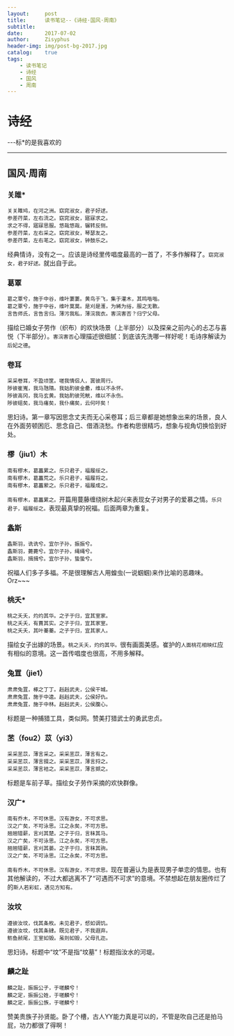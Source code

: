 ```yaml
---
layout:		post
title:		读书笔记--《诗经·国风·周南》
subtitle:	
date:		2017-07-02 
author:		Zisyphus
header-img:	img/post-bg-2017.jpg
catalog:	true
tags:
    - 读书笔记
    - 诗经
    - 国风
    - 周南
---
```


# 诗经

\-\-\-标\*的是我喜欢的

---

## 国风·周南

### 关雎\*
```
关关雎鸠，在河之洲。窈窕淑女，君子好逑。  
参差荇菜，左右流之。窈窕淑女，寤寐求之。  
求之不得，寤寐思服。悠哉悠哉，辗转反侧。  
参差荇菜，左右采之。窈窕淑女，琴瑟友之。  
参差荇菜，左右芼之。窈窕淑女，钟鼓乐之。
```
经典情诗，没有之一。应该是诗经里传唱度最高的一首了，不多作解释了。`窈窕淑女，君子好逑。`就出自于此。

### 葛覃
```
葛之覃兮，施于中谷，维叶萋萋。黄鸟于飞，集于灌木，其鸣喈喈。  
葛之覃兮，施于中谷，维叶莫莫。是刈是濩，为絺为绤，服之无斁。  
言告师氏，言告言归。薄污我私，薄浣我衣。害浣害否？归宁父母。
```
描绘已婚女子劳作（织布）的欢快场景（上半部分）以及探亲之前内心的忐忑与喜悦（下半部分）。`害浣害否`心理描述很细腻：到底该先洗哪一样好呢！毛诗序解读为`后妃之德`。

### 卷耳
```
采采卷耳，不盈顷筐。嗟我情侣人，寘彼周行。  
陟彼崔嵬，我马虺隤。我姑酌彼金罍，维以不永怀。  
陟彼高冈，我马玄黄。我姑酌彼兕觥，维以不永伤。  
陟彼砠矣，我马瘏矣，我仆痡矣，云何吁矣！
```
思妇诗。第一章写因思念丈夫而无心采卷耳；后三章都是她想象出来的场景，良人在外面劳顿困厄、思念自己、借酒浇愁。作者构思很精巧，想象与视角切换恰到好处。	

### 樛（jiu1）木
```
南有樛木，葛藟累之。乐只君子，福履绥之。  
南有樛木，葛藟荒之。乐只君子，福履将之。  
南有樛木，葛藟萦之。乐只君子，福履成之。
```
`南有樛木，葛藟累之。`开篇用蔓藤缠绕树木起兴来表现女子对男子的爱慕之情。`乐只君子，福履绥之。`表现最真挚的祝福。后面两章为重复。

### 螽斯
```
螽斯羽，诜诜兮。宜尔子孙，振振兮。  
螽斯羽，薨薨兮。宜尔子孙，绳绳兮。  
螽斯羽，揖揖兮。宜尔子孙，蛰蛰兮。
```
祝福人们多子多福。不是很理解古人用蝗虫\(一说蝈蝈\)来作比喻的恶趣味。Orz\~\~\~

### 桃夭\*
```
桃之夭夭，灼灼其华。之子于归，宜其室家。  
桃之夭夭，有蕡其实。之子于归，宜其家室。  
桃之夭夭，其叶蓁蓁。之子于归，宜其家人。
```
描绘女子出嫁的场景。`桃之夭夭，灼灼其华。`很有画面美感。崔护的`人面桃花相映红`应有相似的意境。这一首传唱度也很高，不用多解释。

### 兔罝（jie1）
```
肃肃兔罝，椓之丁丁。赳赳武夫，公侯干城。  
肃肃兔罝，施于中逵。赳赳武夫，公侯好仇。  
肃肃兔罝，施于中林。赳赳武夫，公侯腹心。
```
标题是一种捕猎工具，类似网。赞美打猎武士的勇武忠贞。

### 苤（fou2）苡（yi3）
```
采采苤苡，薄言采之。采采苤苡，薄言有之。  
采采苤苡，薄言掇之。采采苤苡，薄言捋之。  
采采苤苡，薄言袺之。采采苤苡，薄言撷之。
```
标题是车前子草。描绘女子劳作采摘的欢快群像。

### 汉广\*
```
南有乔木，不可休思。汉有游女，不可求思。  
汉之广矣，不可泳思。江之永矣，不可方思。  
翘翘错薪，言刈其楚。之子于归，言秣其马。  
汉之广矣，不可泳思。江之永矣，不可方思。  
翘翘错薪，言刈其蒌。之子于归，言秣其驹。  
汉之广矣，不可泳思。江之永矣，不可方思。
```
`南有乔木，不可休思。汉有游女，不可求思。`现在普遍认为是表现男子单恋的情思。也有其他解读的，不过大都逃离不了“可遇而不可求”的意境。不禁想起在朋友圈传烂了的`斯人若彩虹，遇见方知有。`

### 汝坟
```
遵彼汝坟，伐其条枚。未见君子，惄如调饥。  
遵彼汝坟，伐其条肄。既见君子，不我遐弃。  
鲂鱼赪尾，王室如毁。虽则如毁，父母孔迩。
```
思妇诗。标题中“坟”不是指“坟墓”！标题指汝水的河堤。

### 麟之趾
```
麟之趾，振振公子，于嗟麟兮！  
麟之定，振振公姓，于嗟麟兮！  
麟之定，振振公族，于嗟麟兮！
```
赞美贵族子孙贤能。卧了个槽，古人YY能力真是可以的，不管是吹自己还是拍马屁，功力都很了得啊！	
